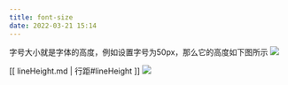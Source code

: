 ```yaml
---
title: font-size
date: 2022-03-21 15:14
---
```

字号大小就是字体的高度，例如设置字号为50px，那么它的高度如下图所示
![](./_image/2022-03-21/2022-03-21-18-55-03@2x.jpg)

[[ lineHeight.md | 行距#lineHeight ]] 
![](./_image/2022-03-21/2022-03-21-19-41-27@2x.jpg)